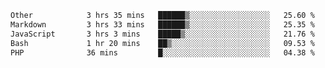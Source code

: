 <!--START_SECTION:waka-->

```txt
Other            3 hrs 35 mins   ██████▒░░░░░░░░░░░░░░░░░░   25.60 %
Markdown         3 hrs 33 mins   ██████▒░░░░░░░░░░░░░░░░░░   25.35 %
JavaScript       3 hrs 3 mins    █████▒░░░░░░░░░░░░░░░░░░░   21.76 %
Bash             1 hr 20 mins    ██▒░░░░░░░░░░░░░░░░░░░░░░   09.53 %
PHP              36 mins         █░░░░░░░░░░░░░░░░░░░░░░░░   04.38 %
```

<!--END_SECTION:waka--> 
 
